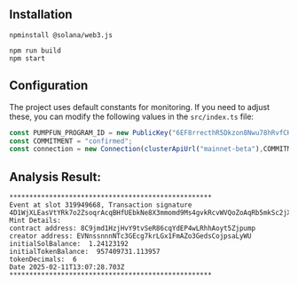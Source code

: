 ## Installation
```
npminstall @solana/web3.js

npm run build
npm start
```

## Configuration

The project uses default constants for monitoring. If you need to adjust these, you can modify the following values in the `src/index.ts` file:

```typescript
const PUMPFUN_PROGRAM_ID = new PublicKey("6EF8rrecthR5Dkzon8Nwu78hRvfCKubJ14M5uBEwF6P");
const COMMITMENT = "confirmed";
const connection = new Connection(clusterApiUrl("mainnet-beta"),COMMITMENT);
```

## Analysis Result:
```
***************************************************
Event at slot 319949668, Transaction signature 4D1WjXLEasVtYRk7o2ZsoqrAcqBHfUEbkNe8X3mmomd9Ms4gvkRcvWVQoZoAqRb5mkSc2jXkadd4G1gWpwNtmWpT
Mint Details:
contract address: 8C9jmd1HzjHvY9tvSeR86cqYdEP4wLRhhAoyt5Zjpump
creator address: EVNnssnnnNTc3GEcg7krLGx1FmAZo3GedsCojpsaLyWU
initialSolBalance:  1.24123192
initialTokenBalance:  957409731.113957
tokenDecimals:  6
Date 2025-02-11T13:07:28.703Z
***************************************************

```


